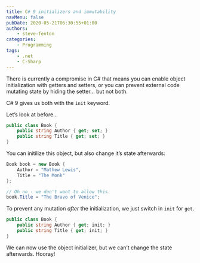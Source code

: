 ```yaml
---
title: C# 9 initializers and immutability
navMenu: false
pubDate: 2020-05-21T06:30:55+01:00
authors:
    - steve-fenton
categories:
    - Programming
tags:
    - .net
    - C-Sharp
---
```


There is currently a compromise in C# that means you can enable object initialization with getters and setters, or you can prevent external code mutating state by hiding the setter… but not both.

C# 9 gives us both with the `init` keyword.

Let’s look at before…

```csharp
public class Book {
    public string Author { get; set; }
    public string Title { get; set; }
}
```

You can initilize this object, but also change it’s state afterwards:

```csharp
Book book = new Book {
    Author = "Mathew Lewis",
    Title = "The Monk"
};

// Oh no - we don't want to allow this
book.Title = "The Bravo of Venice";
```

To prevent any mutation *after* the initialization, we just switch in `init` for `get`.

```csharp
public class Book {
    public string Author { get; init; }
    public string Title { get; init; }
}
```

We can now use the object initializer, but we can’t change the state afterwards. Hooray!